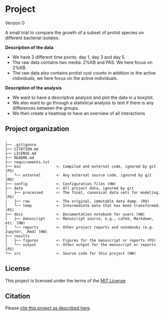 # Project

Version 0

A small trial to compare the growth of a subset of protist species on different bacterial isolates.

**Description of the data**
* We have 3 different time points: day 1, day 3 and day 5.
* The raw data contains two media: 2%KB and PAS. We here focus on 2%KB.
* The raw data also contains protist cyst counts in addition to the active individuals, we here focus on the active individuals.
  
**Description of the analysis**
* We want to have a descriptive analysis and plot the data in a boxplot.
* We also want to go through a statistical analysis to test if there is any differences between the groups.
* We then create a heatmap to have an overview of all interactions 


## Project organization

```
.
├── .gitignore
├── CITATION.md
├── LICENSE.md
├── README.md
├── requirements.txt
├── bin                <- Compiled and external code, ignored by git (PG)
│   └── external       <- Any external source code, ignored by git (RO)
├── config             <- Configuration files (HW)
├── data               <- All project data, ignored by git
│   ├── processed      <- The final, canonical data sets for modeling. (PG)
│   ├── raw            <- The original, immutable data dump. (RO)
│   └── temp           <- Intermediate data that has been transformed. (PG)
├── docs               <- Documentation notebook for users (HW)
│   ├── manuscript     <- Manuscript source, e.g., LaTeX, Markdown, etc. (HW)
│   └── reports        <- Other project reports and notebooks (e.g. Jupyter, .Rmd) (HW)
├── results
│   ├── figures        <- Figures for the manuscript or reports (PG)
│   └── output         <- Other output for the manuscript or reports (PG)
└── src                <- Source code for this project (HW)

```


## License

This project is licensed under the terms of the [MIT License](/LICENSE.md)

## Citation

Please [cite this project as described here](/CITATION.md).
